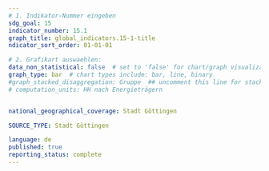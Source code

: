 ```yaml
---
# 1. Indikator-Nummer eingeben 
sdg_goal: 15
indicator_number: 15.1
graph_title: global_indicators.15-1-title
ndicator_sort_order: 01-01-01

# 2. Grafikart auswaehlen: 
data_non_statistical: false  # set to 'false' for chart/graph visualization 
graph_type: bar  # chart types include: bar, line, binary 
#graph_stacked_disaggregation: Gruppe  ## uncomment this line for stacked bars. eplace 'Geschlecht' with the field of aggregation. 
# computation_units: HH nach Energieträgern


national_geographical_coverage: Stadt Göttingen

SOURCE_TYPE: Stadt Göttingen

language: de   
published: true 
reporting_status: complete
---
```

